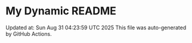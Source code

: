 # My Dynamic README
Updated at: Sun Aug 31 04:23:59 UTC 2025
This file was auto-generated by GitHub Actions.
